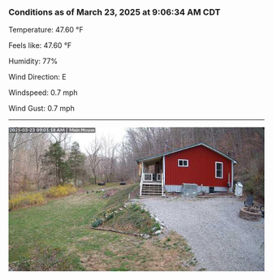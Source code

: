 ### Conditions as of March 23, 2025 at 9:06:34 AM CDT 

Temperature: 47.60 &deg;F

Feels like: 47.60 &deg;F

Humidity: 77%

Wind Direction: E

Windspeed: 0.7 mph

Wind Gust: 0.7 mph

---

<img src="./images/latest.jpeg"/>

